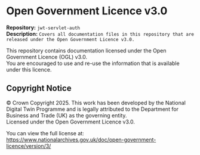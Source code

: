 # Open Government Licence v3.0

**Repository:** `jwt-servlet-auth`  
**Description:** `Covers all documentation files in this repository that are released under the Open Government Licence v3.0.`  
<!-- SPDX-License-Identifier: OGL-UK-3.0 -->

This repository contains documentation licensed under the Open Government Licence (OGL) v3.0.  
You are encouraged to use and re-use the information that is available under this licence.

## Copyright Notice

© Crown Copyright 2025. This work has been developed by the National Digital Twin Programme and is legally attributed to the Department for Business and Trade (UK) as the governing entity.  
Licensed under the Open Government Licence v3.0.  

You can view the full license at:  
https://www.nationalarchives.gov.uk/doc/open-government-licence/version/3/
